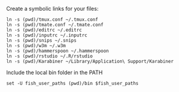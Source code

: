 Create a symbolic links for your files:

	ln -s (pwd)/tmux.conf ~/.tmux.conf
	ln -s (pwd)/tmate.conf ~/.tmate.conf
	ln -s (pwd)/editrc ~/.editrc
	ln -s (pwd)/inputrc ~/.inputrc
	ln -s (pwd)/snips ~/.snips
	ln -s (pwd)/w3m ~/.w3m
	ln -s (pwd)/hammerspoon ~/.hammerspoon
	ln -s (pwd)/rstudio ~/.R/rstudio
	ln -s (pwd)/Karabiner ~/Library/Application\ Support/Karabiner

Include the local bin folder in the PATH

	set -U fish_user_paths (pwd)/bin $fish_user_paths

